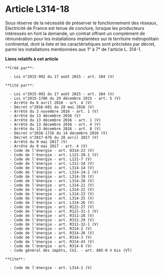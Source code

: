 # Article L314-18

Sous réserve de la nécessité de préserver le fonctionnement des réseaux, Electricité de France est tenue de conclure, lorsque
les producteurs intéressés en font la demande, un contrat offrant un complément de rémunération pour les installations
implantées sur le territoire métropolitain continental, dont la liste et les caractéristiques sont précisées par décret,
parmi les installations mentionnées aux 1° à 7° de l'article L. 314-1.

**Liens relatifs à cet article**

	**Créé par**:

	  - Loi n°2015-992 du 17 août 2015 - art. 104 (V)

	**Cité par**:

	  - Loi n°2015-992 du 17 août 2015 - art. 104 (V)
	  - Loi n°2015-1786 du 29 décembre 2015 - art. 5 (V)
	  - Arrêté du 6 avril 2016 - art. 4 (V)
	  - Décret n°2016-691 du 28 mai 2016 (V)
	  - Arrêté du 3 novembre 2016 - art. 1 (V)
	  - Arrêté du 13 décembre 2016 (V)
	  - Arrêté du 13 décembre 2016 - art. 1 (V)
	  - Arrêté du 13 décembre 2016 - art. 4 (V)
	  - Arrêté du 13 décembre 2016 - art. 8 (V)
	  - Décret n°2016-1726 du 14 décembre 2016 (V)
	  - Décret n°2017-676 du 28 avril 2017 (V)
	  - Arrêté du 9 mai 2017 (V)
	  - Arrêté du 9 mai 2017 - art. 4 (V)
	  - Code de l'énergie - art. D314-23 (V)
	  - Code de l'énergie - art. L121-28-1 (V)
	  - Code de l'énergie - art. L121-7 (V)
	  - Code de l'énergie - art. L311-14 (V)
	  - Code de l'énergie - art. L314-14 (V)
	  - Code de l'énergie - art. L314-14-1 (V)
	  - Code de l'énergie - art. L314-19 (V)
	  - Code de l'énergie - art. L314-20 (V)
	  - Code de l'énergie - art. L314-21 (V)
	  - Code de l'énergie - art. L314-22 (V)
	  - Code de l'énergie - art. L314-23 (V)
	  - Code de l'énergie - art. L314-25 (V)
	  - Code de l'énergie - art. L314-26 (V)
	  - Code de l'énergie - art. R121-27 (V)
	  - Code de l'énergie - art. R121-31-1 (V)
	  - Code de l'énergie - art. R311-28 (V)
	  - Code de l'énergie - art. R311-29 (V)
	  - Code de l'énergie - art. R311-32-1 (V)
	  - Code de l'énergie - art. R314-2 (V)
	  - Code de l'énergie - art. R314-26 (V)
	  - Code de l'énergie - art. R314-3 (V)
	  - Code de l'énergie - art. R314-43 (V)
	  - Code de l'énergie - art. R314-6 (V)
	  - Code général des impôts, CGI. - art. 885-0 V bis (VT)

	**Cite**:

	  - Code de l'énergie - art. L314-1 (V)
